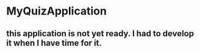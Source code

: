 # MyQuizApplication
## this application is not yet ready. I had to develop it when I have time for it.
